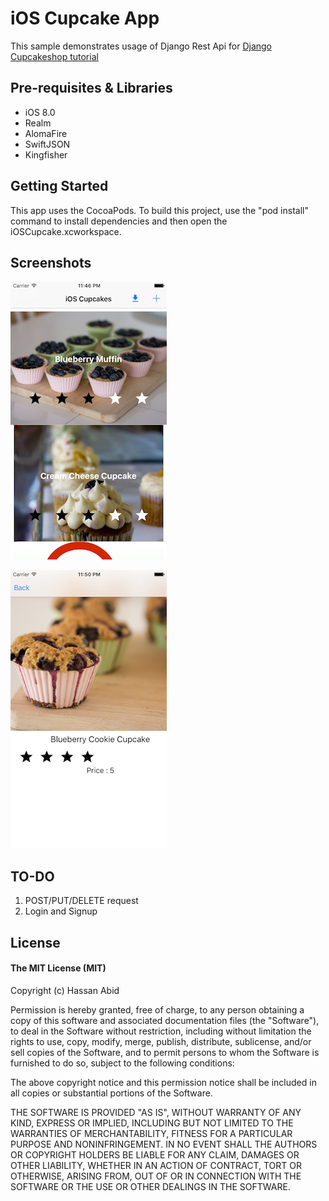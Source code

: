 iOS Cupcake App
=====================================

This sample demonstrates usage of Django Rest Api for [Django Cupcakeshop tutorial](https://github.com/DjangoGirlsSeoul/djangocupcakeshop)


Pre-requisites & Libraries
--------------

- iOS 8.0
- Realm
- AlomaFire
- SwiftJSON
- Kingfisher

Getting Started
---------------

This app uses the CocoaPods. To build this project, use the
"pod install" command to install dependencies and then open the iOSCupcake.xcworkspace.

Screenshots
-----------

![iOSMain](images/ios_home.png "ios tableview")




![iOSDetail](images/ios_detail.png "ios detail view")

TO-DO
---------------

1. POST/PUT/DELETE request
2. Login and Signup

License
-------

#### The MIT License (MIT)

Copyright (c) Hassan Abid

Permission is hereby granted, free of charge, to any person obtaining a copy of
this software and associated documentation files (the "Software"), to deal in
the Software without restriction, including without limitation the rights to
use, copy, modify, merge, publish, distribute, sublicense, and/or sell copies
of the Software, and to permit persons to whom the Software is furnished to do
so, subject to the following conditions:

The above copyright notice and this permission notice shall be included in all
copies or substantial portions of the Software.

THE SOFTWARE IS PROVIDED "AS IS", WITHOUT WARRANTY OF ANY KIND, EXPRESS OR
IMPLIED, INCLUDING BUT NOT LIMITED TO THE WARRANTIES OF MERCHANTABILITY,
FITNESS FOR A PARTICULAR PURPOSE AND NONINFRINGEMENT. IN NO EVENT SHALL THE
AUTHORS OR COPYRIGHT HOLDERS BE LIABLE FOR ANY CLAIM, DAMAGES OR OTHER
LIABILITY, WHETHER IN AN ACTION OF CONTRACT, TORT OR OTHERWISE, ARISING FROM,
OUT OF OR IN CONNECTION WITH THE SOFTWARE OR THE USE OR OTHER DEALINGS IN THE
SOFTWARE.
